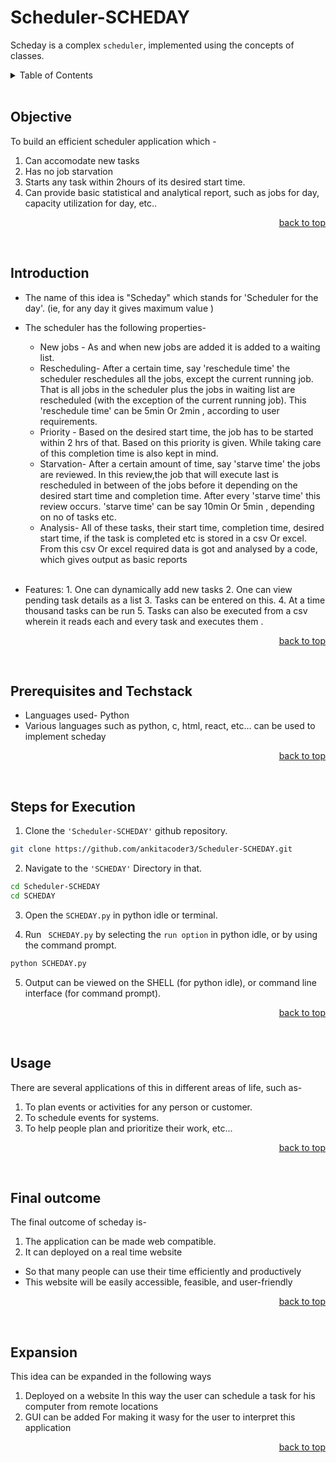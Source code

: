 <a name="readme-top"></a>

# Scheduler-SCHEDAY

Scheday is a complex ```scheduler```, implemented using the concepts of classes.

<details>
  <summary color= blue >Table of Contents</summary>
  <li> Objective </li>
<li> Introduction </li>
<li> Prerequisites and Techstack</li>
<li> Steps for execution</li>
<li> Usage</li>
  <li> Final Outcome</li>
  <li> Expansion</li>
</details>
</br>


## Objective
To build an efficient scheduler application which -
1.	Can accomodate new tasks
2.	Has no job starvation
3.	Starts any task within 2hours of its desired start time.
4.	Can provide basic statistical and analytical report, such as jobs for day, capacity utilization for day, etc..

<p align="right"><a href="#readme-top">back to top</a></p>
  </br>


## Introduction
* The name of this idea is "Scheday" which stands for 'Scheduler for the day'. (ie, for any day it gives maximum value )
* The scheduler has the following properties-
    *	New jobs - As and when new jobs are added it is added to a waiting list.
    *	Rescheduling- After a certain time, say 'reschedule time' the scheduler reschedules all the jobs, except the current running job.
    That is all jobs in the scheduler plus the jobs in waiting list are rescheduled (with the exception of the current running job).
    This 'reschedule time' can be 5min Or 2min , according to user requirements.
    *	Priority - Based on the desired start time, the job has to be started within 2 hrs of that. Based on this priority is given.
      While taking care of this completion time is also kept in mind.
    *	Starvation- After a certain amount of time, say 'starve time' the jobs are reviewed.
    In this review,the job that will execute last is rescheduled in between of the jobs before it depending on the desired start time and completion time.
    After every 'starve time' this review occurs. 'starve time' can be say 10min Or 5min , depending on no of tasks etc.
    *	Analysis- All of these tasks, their start time, completion time, desired start time, if the task is completed etc is stored in a csv Or excel.
      From this csv Or excel required data is got and analysed by a code, which gives output as basic reports

  </br>
  
* Features:
      1.	One can dynamically add new tasks
      2.	One can view pending task details as a list
      3.	Tasks can be entered on this.
      4.	At a time thousand tasks can be run
      5.	Tasks can also be executed from a csv wherein it reads each and every task and executes them .

<p align="right"><a href="#readme-top">back to top</a></p>
  </br>
  
## Prerequisites and Techstack
* Languages used- Python
* Various languages such as python, c, html, react, etc... can be used to implement scheday

<p align="right"><a href="#readme-top">back to top</a></p>
  </br>

## Steps for Execution
 1. Clone the ``` 'Scheduler-SCHEDAY' ``` github repository.
  ```sh 
  git clone https://github.com/ankitacoder3/Scheduler-SCHEDAY.git 
  ```
 2. Navigate to the ``` 'SCHEDAY' ``` Directory in that.
  ```sh
  cd Scheduler-SCHEDAY
  cd SCHEDAY
  ```
  3. Open the ```SCHEDAY.py``` in python idle or terminal.  

  4. Run ``` SCHEDAY.py``` by selecting the ```run option``` in python idle, or by using the command prompt.
  ```sh
  python SCHEDAY.py
  ```
5. Output can be viewed on the SHELL (for python idle), or command line interface (for command prompt).

<p align="right"><a href="#readme-top">back to top</a></p>
  </br>
  
## Usage
There are several applications of this in different areas of life, such as-
1.	To plan events or activities for any person or customer.
2.	To schedule events for systems.
3.	To help people plan and prioritize their work, etc...

   <p align="right"><a href="#readme-top">back to top</a></p>
  </br>
  
## Final outcome 
The final outcome of scheday is-
1. The application can be made web compatible.
2. It can deployed on a real time website
  * So that many people can use their time efficiently and productively
  * This website will be easily accessible, feasible, and user-friendly

<p align="right"><a href="#readme-top">back to top</a></p>
  </br>

## Expansion
This idea can be expanded in the following ways
1.	Deployed on a website In this way the user can schedule a task for his computer from remote locations
2.	GUI can be added For making it wasy for the user to interpret this application


<p align="right"><a href="#readme-top">back to top</a></p>
  </br>
